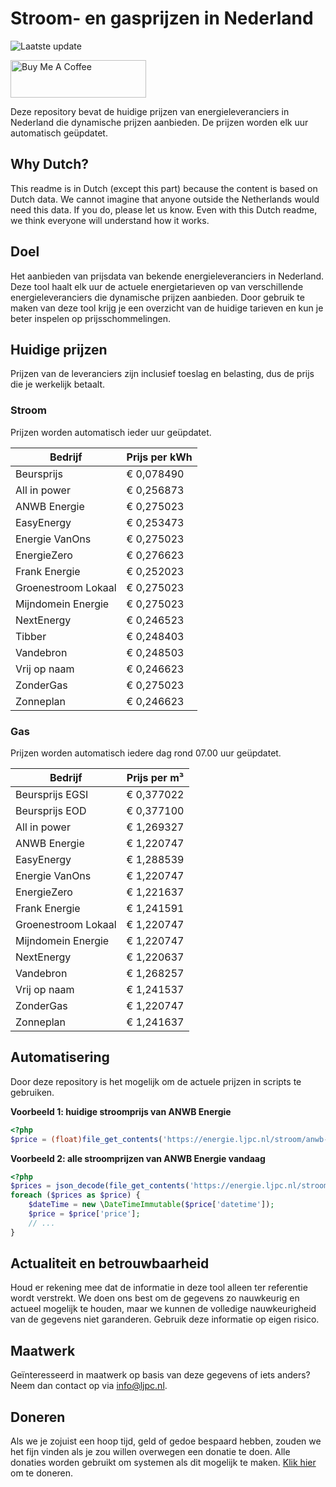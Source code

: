 # Stroom- en gasprijzen in Nederland

![Laatste update](https://img.shields.io/badge/laatste%20update-2024--08--16%2016%3A00%20CET-brightgreen)

<a href="https://www.buymeacoffee.com/Lars-" target="_blank"><img src="https://cdn.buymeacoffee.com/buttons/v2/default-orange.png" alt="Buy Me A Coffee" height="60" style="height: 60px !important;width: 217px !important;" ></a>

Deze repository bevat de huidige prijzen van energieleveranciers in Nederland die dynamische prijzen aanbieden. De prijzen worden elk uur automatisch geüpdatet.

## Why Dutch?

This readme is in Dutch (except this part) because the content is based on Dutch data. We cannot imagine that anyone outside the Netherlands would need this data. If you do, please let us know. Even with this Dutch readme, we think
everyone will understand how it works.

## Doel

Het aanbieden van prijsdata van bekende energieleveranciers in Nederland. Deze tool haalt elk uur de actuele energietarieven op van verschillende energieleveranciers die dynamische prijzen aanbieden. Door gebruik te maken van deze tool
krijg je een overzicht van de huidige tarieven en kun je beter inspelen op prijsschommelingen.

## Huidige prijzen

Prijzen van de leveranciers zijn inclusief toeslag en belasting, dus de prijs die je werkelijk betaalt.

### Stroom

Prijzen worden automatisch ieder uur geüpdatet.

 Bedrijf | Prijs per kWh 
---------|---------------
Beursprijs | € 0,078490
All in power | € 0,256873
ANWB Energie | € 0,275023
EasyEnergy | € 0,253473
Energie VanOns | € 0,275023
EnergieZero | € 0,276623
Frank Energie | € 0,252023
Groenestroom Lokaal | € 0,275023
Mijndomein Energie | € 0,275023
NextEnergy | € 0,246523
Tibber | € 0,248403
Vandebron | € 0,248503
Vrij op naam | € 0,246623
ZonderGas | € 0,275023
Zonneplan | € 0,246623


### Gas

Prijzen worden automatisch iedere dag rond 07.00 uur geüpdatet.

 Bedrijf | Prijs per m³ 
---------|--------------
Beursprijs EGSI | € 0,377022
Beursprijs EOD | € 0,377100
All in power | € 1,269327
ANWB Energie | € 1,220747
EasyEnergy | € 1,288539
Energie VanOns | € 1,220747
EnergieZero | € 1,221637
Frank Energie | € 1,241591
Groenestroom Lokaal | € 1,220747
Mijndomein Energie | € 1,220747
NextEnergy | € 1,220637
Vandebron | € 1,268257
Vrij op naam | € 1,241537
ZonderGas | € 1,220747
Zonneplan | € 1,241637


## Automatisering

Door deze repository is het mogelijk om de actuele prijzen in scripts te gebruiken.

**Voorbeeld 1: huidige stroomprijs van ANWB Energie**

```php
<?php
$price = (float)file_get_contents('https://energie.ljpc.nl/stroom/anwb-energie-nu.txt');

```

**Voorbeeld 2: alle stroomprijzen van ANWB Energie vandaag**

```php
<?php
$prices = json_decode(file_get_contents('https://energie.ljpc.nl/stroom/all-in-power-vandaag.json'),true);
foreach ($prices as $price) {
    $dateTime = new \DateTimeImmutable($price['datetime']);
    $price = $price['price'];
    // ...
}
```

## Actualiteit en betrouwbaarheid

Houd er rekening mee dat de informatie in deze tool alleen ter referentie wordt verstrekt. We doen ons best om de gegevens zo nauwkeurig en actueel mogelijk te houden, maar we kunnen de volledige nauwkeurigheid van de gegevens niet
garanderen. Gebruik deze informatie op eigen risico.

## Maatwerk

Geïnteresseerd in maatwerk op basis van deze gegevens of iets anders? Neem dan contact op
via [info@ljpc.nl](mailto:info@ljpc.nl?subject=Energie%20prijzen).

## Doneren

Als we je zojuist een hoop tijd, geld of gedoe bespaard hebben, zouden we het fijn vinden als je zou willen overwegen een
donatie te doen. Alle donaties worden gebruikt om systemen als dit mogelijk te
maken. [Klik hier](https://www.buymeacoffee.com/Lars-) om te doneren.
